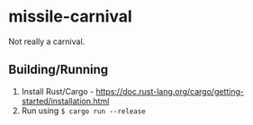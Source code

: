 # missile-carnival
Not really a carnival.

## Building/Running
1. Install Rust/Cargo - https://doc.rust-lang.org/cargo/getting-started/installation.html
2. Run using `$ cargo run --release`
